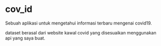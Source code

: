# cov_id

Sebuah aplikasi untuk mengetahui informasi terbaru mengenai covid19.

dataset berasal dari website kawal covid yang disesuaikan menggunakan api yang saya buat.
